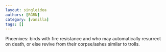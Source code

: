 ```yaml
---
layout: singleidea
authors: [RGRN]
category: [vanilla]
tags: []
---
```

Phoenixes: birds with fire resistance and who may automatically resurrect on death, or else revive from their corpse/ashes similar to trolls.
